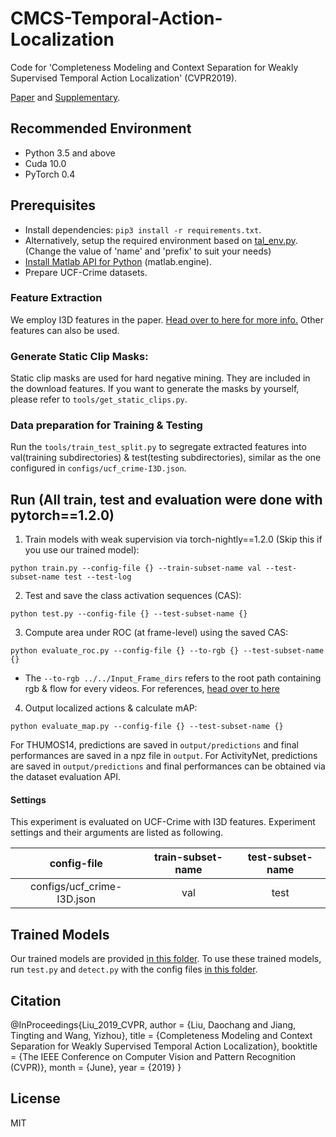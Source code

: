 # CMCS-Temporal-Action-Localization

Code for 'Completeness Modeling and Context Separation for Weakly Supervised Temporal Action Localization' (CVPR2019).

[Paper](http://www.vie.group/media/pdf/1273.pdf) and [Supplementary](http://www.vie.group/media/pdf/1273-supp.zip).

## Recommended Environment
* Python 3.5 and above
* Cuda 10.0
* PyTorch 0.4

## Prerequisites
* Install dependencies: `pip3 install -r requirements.txt`.
* Alternatively, setup the required environment based on [tal_env.py](https://github.com/VivaaindreanNg/CMCS-Temporal-Action-Localization/blob/master/tal_env.yml). (Change the value of 'name' and 'prefix' to suit your needs)
* [Install Matlab API for Python](https://ww2.mathworks.cn/help/matlab/matlab_external/install-the-matlab-engine-for-python.html) (matlab.engine).
* Prepare UCF-Crime datasets.

### Feature Extraction

We employ I3D features in the paper. 
[Head over to here for more info.](https://github.com/VivaaindreanNg/CMCS-Temporal-Action-Localization/tree/master/pytorch-i3d-feature-extraction) Other features can also be used.

### Generate Static Clip Masks:

Static clip masks are used for hard negative mining. They are included in the download features.
If you want to generate the masks by yourself, please refer to `tools/get_static_clips.py`.

### Data preparation for Training & Testing

Run the `tools/train_test_split.py` to segregate extracted features into val(training subdirectories) & test(testing subdirectories), similar as the one configured in `configs/ucf_crime-I3D.json`. 

## Run (All train, test and evaluation were done with pytorch==1.2.0)

1. Train models with weak supervision via torch-nightly==1.2.0 (Skip this if you use our trained model):
```
python train.py --config-file {} --train-subset-name val --test-subset-name test --test-log
```

2. Test and save the class activation sequences (CAS):
```
python test.py --config-file {} --test-subset-name {}
```

3. Compute area under ROC (at frame-level) using the saved CAS:
```
python evaluate_roc.py --config-file {} --to-rgb {} --test-subset-name {}
```
* The ``` --to-rgb ../../Input_Frame_dirs ``` refers to the root path containing rgb & flow for every videos. For references, [head over to here](https://github.com/VivaaindreanNg/CMCS-Temporal-Action-Localization/tree/master/pytorch-i3d-feature-extraction)

4. Output localized actions & calculate mAP:
```
python evaluate_map.py --config-file {} --test-subset-name {}
```

For THUMOS14, predictions are saved in `output/predictions` and final performances are saved in a npz file in `output`.
For ActivityNet, predictions are saved in `output/predictions` and final performances can be obtained via the dataset evaluation API.

#### Settings
This experiment is evaluated on UCF-Crime with I3D features. Experiment settings and their arguments are listed as following. 

|           config-file          | train-subset-name | test-subset-name |
|:------------------------------:|:-----------------:|:----------------:|
|     configs/ucf_crime-I3D.json |        val        |       test       |


## Trained Models

Our trained models are provided [in this folder](https://github.com/Finspire13/Weakly-Action-Detection/tree/Release-CVPR19/models). To use these trained models, run `test.py` and `detect.py` with the config files [in this folder](https://github.com/Finspire13/Weakly-Action-Detection/tree/Release-CVPR19/configs/trained).

## Citation
@InProceedings{Liu_2019_CVPR,
author = {Liu, Daochang and Jiang, Tingting and Wang, Yizhou},
title = {Completeness Modeling and Context Separation for Weakly Supervised Temporal Action Localization},
booktitle = {The IEEE Conference on Computer Vision and Pattern Recognition (CVPR)},
month = {June},
year = {2019}
}

## License
MIT

